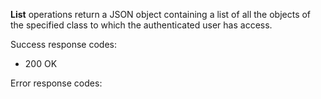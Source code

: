 <a name="list"></a>**List** operations return a JSON object containing a list of all the objects of the specified class to which the authenticated user has access.

Success response codes:
* 200 OK

Error response codes: